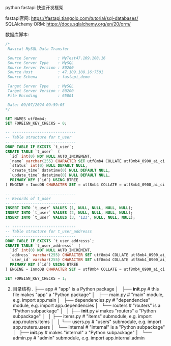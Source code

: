python fastapi 快速开发框架


fastapi官网: https://fastapi.tiangolo.com/tutorial/sql-databases/
SQLAlchemy ORM:  https://docs.sqlalchemy.org/en/20/orm/


数据库脚本:

```sql
/*
 Navicat MySQL Data Transfer

 Source Server         : MyTest47.109.108.16
 Source Server Type    : MySQL
 Source Server Version : 80200
 Source Host           : 47.109.108.16:7501
 Source Schema         : fastapi_demo

 Target Server Type    : MySQL
 Target Server Version : 80200
 File Encoding         : 65001

 Date: 09/07/2024 09:59:05
*/

SET NAMES utf8mb4;
SET FOREIGN_KEY_CHECKS = 0;

-- ----------------------------
-- Table structure for t_user
-- ----------------------------
DROP TABLE IF EXISTS `t_user`;
CREATE TABLE `t_user`  (
  `id` int(0) NOT NULL AUTO_INCREMENT,
  `name` varchar(255) CHARACTER SET utf8mb4 COLLATE utf8mb4_0900_ai_ci NULL DEFAULT NULL,
  `status` int(0) NULL DEFAULT NULL,
  `create_time` datetime(0) NULL DEFAULT NULL,
  `update_time` datetime(0) NULL DEFAULT NULL,
  PRIMARY KEY (`id`) USING BTREE
) ENGINE = InnoDB CHARACTER SET = utf8mb4 COLLATE = utf8mb4_0900_ai_ci ROW_FORMAT = Dynamic;

-- ----------------------------
-- Records of t_user
-- ----------------------------
INSERT INTO `t_user` VALUES (1, NULL, NULL, NULL, NULL);
INSERT INTO `t_user` VALUES (2, NULL, NULL, NULL, NULL);
INSERT INTO `t_user` VALUES (3, '123', NULL, NULL, NULL);

-- ----------------------------
-- Table structure for t_user_addresss
-- ----------------------------
DROP TABLE IF EXISTS `t_user_addresss`;
CREATE TABLE `t_user_addresss`  (
  `id` int(0) NOT NULL AUTO_INCREMENT,
  `address` varchar(255) CHARACTER SET utf8mb4 COLLATE utf8mb4_0900_ai_ci NULL DEFAULT NULL,
  `user_id` varchar(255) CHARACTER SET utf8mb4 COLLATE utf8mb4_0900_ai_ci NULL DEFAULT NULL,
  PRIMARY KEY (`id`) USING BTREE
) ENGINE = InnoDB CHARACTER SET = utf8mb4 COLLATE = utf8mb4_0900_ai_ci ROW_FORMAT = Dynamic;

SET FOREIGN_KEY_CHECKS = 1;


```








2. 目录结构
.
├── app                  # "app" is a Python package
│   ├── __init__.py      # this file makes "app" a "Python package"
│   ├── main.py          # "main" module, e.g. import app.main
│   ├── dependencies.py  # "dependencies" module, e.g. import app.dependencies
│   └── routers          # "routers" is a "Python subpackage"
│   │   ├── __init__.py  # makes "routers" a "Python subpackage"
│   │   ├── items.py     # "items" submodule, e.g. import app.routers.items
│   │   └── users.py     # "users" submodule, e.g. import app.routers.users
│   └── internal         # "internal" is a "Python subpackage"
│       ├── __init__.py  # makes "internal" a "Python subpackage"
│       └── admin.py     # "admin" submodule, e.g. import app.internal.admin